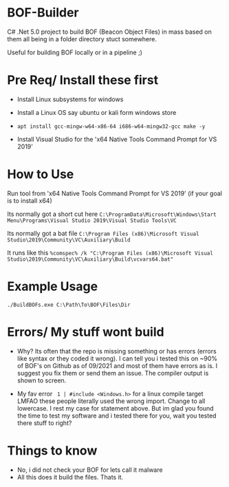 # BOF-Builder
C# .Net 5.0 project to build BOF (Beacon Object Files) in mass based on them all being in a folder directory stuct somewhere.

Useful for building BOF locally or in a pipeline ;)

# Pre Req/ Install these first
- Install Linux subsystems for windows

- Install a Linux OS say ubuntu or kali form windows store
 
- `apt install gcc-mingw-w64-x86-64 i686-w64-mingw32-gcc make -y`

- Install Visual Studio for the 'x64 Native Tools Command Prompt for VS 2019'

# How to Use
Run tool from 'x64 Native Tools Command Prompt for VS 2019' (if your goal is to install x64)

Its normally got a short cut here `C:\ProgramData\Microsoft\Windows\Start Menu\Programs\Visual Studio 2019\Visual Studio Tools\VC`

Its normally got a bat file `C:\Program Files (x86)\Microsoft Visual Studio\2019\Community\VC\Auxiliary\Build`

It runs like this `%comspec% /k "C:\Program Files (x86)\Microsoft Visual Studio\2019\Community\VC\Auxiliary\Build\vcvars64.bat"`

# Example Usage
`./BuildBOFs.exe C:\Path\To\BOF\Files\Dir`

# Errors/ My stuff wont build
- Why? Its often that the repo is missing something or has errors (errors like syntax or they coded it wrong). I can tell you i tested this on ~90% of BOF's on Github as of 09/2021 and most of them have errors as is. I suggest you fix them or send them an issue. The compiler output is shown to screen.

- My fav error ` 1 | #include <Windows.h>` for a linux compile target LMFAO these people literally used the wrong import. Change to all lowercase. I rest my case for statement above. But im glad you found the time to test my software and i tested there for you, wait you tested there stuff to right?

# Things to know

- No, i did not check your BOF for lets call it malware
- All this does it build the files. Thats it. 
